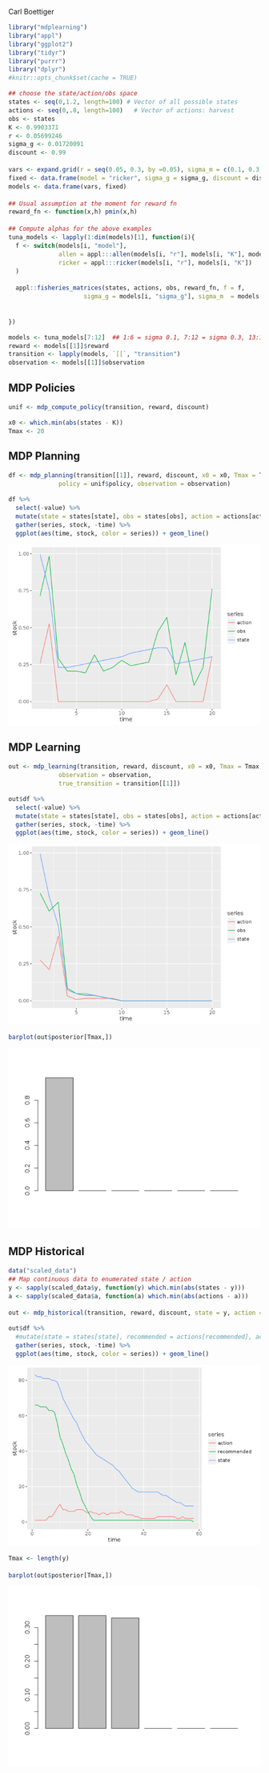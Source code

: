 Carl Boettiger  





```r
library("mdplearning")
library("appl")
library("ggplot2")
library("tidyr")
library("purrr")
library("dplyr")
#knitr::opts_chunk$set(cache = TRUE)
```


```r
## choose the state/action/obs space
states <- seq(0,1.2, length=100) # Vector of all possible states
actions <- seq(0,.8, length=100)   # Vector of actions: harvest
obs <- states
K <- 0.9903371
r <- 0.05699246
sigma_g <- 0.01720091
discount <- 0.99

vars <- expand.grid(r = seq(0.05, 0.3, by =0.05), sigma_m = c(0.1, 0.3, 0.6))
fixed <- data.frame(model = "ricker", sigma_g = sigma_g, discount = discount, K = K, C = NA)
models <- data.frame(vars, fixed)

## Usual assumption at the moment for reward fn
reward_fn <- function(x,h) pmin(x,h)

## Compute alphas for the above examples
tuna_models <- lapply(1:dim(models)[1], function(i){
  f <- switch(models[i, "model"],
              allen = appl:::allen(models[i, "r"], models[i, "K"], models[i, "C"]),
              ricker = appl:::ricker(models[i, "r"], models[i, "K"])
  )

  appl::fisheries_matrices(states, actions, obs, reward_fn, f = f,
                     sigma_g = models[i, "sigma_g"], sigma_m  = models[i, "sigma_m"])


})
```


```r
models <- tuna_models[7:12]  ## 1:6 = sigma 0.1, 7:12 = sigma 0.3, 13:18 = sigma 0.6
reward <- models[[1]]$reward
transition <- lapply(models, `[[`, "transition")
observation <- models[[1]]$observation
```


## MDP Policies



```r
unif <- mdp_compute_policy(transition, reward, discount)
```



```r
x0 <- which.min(abs(states - K))
Tmax <- 20
```

## MDP Planning


```r
df <- mdp_planning(transition[[1]], reward, discount, x0 = x0, Tmax = Tmax, 
              policy = unif$policy, observation = observation)
```



```r
df %>% 
  select(-value) %>%
  mutate(state = states[state], obs = states[obs], action = actions[action]) %>% 
  gather(series, stock, -time) %>% 
  ggplot(aes(time, stock, color = series)) + geom_line()
```

![](mdp-tuna_files/figure-html/unnamed-chunk-7-1.png)<!-- -->

## MDP Learning



```r
out <- mdp_learning(transition, reward, discount, x0 = x0, Tmax = Tmax, 
              observation = observation, 
              true_transition = transition[[1]])
```



```r
out$df %>% 
  select(-value) %>% 
  mutate(state = states[state], obs = states[obs], action = actions[action]) %>% 
  gather(series, stock, -time) %>% 
  ggplot(aes(time, stock, color = series)) + geom_line()
```

![](mdp-tuna_files/figure-html/unnamed-chunk-9-1.png)<!-- -->


```r
barplot(out$posterior[Tmax,])
```

![](mdp-tuna_files/figure-html/unnamed-chunk-10-1.png)<!-- -->

## MDP Historical


```r
data("scaled_data")
## Map continuous data to enumerated state / action
y <- sapply(scaled_data$y, function(y) which.min(abs(states - y)))
a <- sapply(scaled_data$a, function(a) which.min(abs(actions - a)))

out <- mdp_historical(transition, reward, discount, state = y, action = a)
```



```r
out$df %>% 
  #mutate(state = states[state], recommended = actions[recommended], action = actions[action]) %>% 
  gather(series, stock, -time) %>% 
  ggplot(aes(time, stock, color = series)) + geom_line()
```

![](mdp-tuna_files/figure-html/unnamed-chunk-12-1.png)<!-- -->


```r
Tmax <- length(y)

barplot(out$posterior[Tmax,])
```

![](mdp-tuna_files/figure-html/unnamed-chunk-13-1.png)<!-- -->
